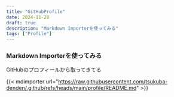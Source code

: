 ```yaml
---
title: "GitHubProfile"
date: 2024-11-28
draft: true
description: "Markdown Importerを使ってみる"
tags: ["Profile"]
---
```


### Markdown Importerを使ってみる
GitHubのプロフィールから取ってきてる

{{< mdimporter url="https://raw.githubusercontent.com/tsukuba-denden/.github/refs/heads/main/profile/README.md" >}}